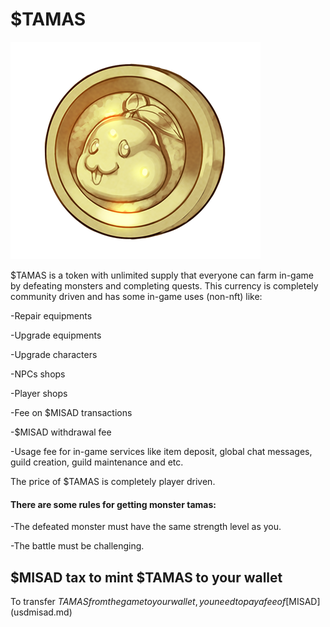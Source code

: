 # $TAMAS

![$TAMAS coin](<../.gitbook/assets/image (3).png>)

$TAMAS is a token with unlimited supply that everyone can farm in-game by defeating monsters and completing quests. This currency is completely community driven and has some in-game uses (non-nft) like:

\-Repair equipments

\-Upgrade equipments

\-Upgrade characters

\-NPCs shops

\-Player shops

\-Fee on $MISAD transactions

\-$MISAD withdrawal fee

\-Usage fee for in-game services like item deposit, global chat messages, guild creation, guild maintenance and etc.

The price of $TAMAS is completely player driven.

#### There are some rules for getting monster tamas:

\-The defeated monster must have the same strength level as you.

\-The battle must be challenging.

## $MISAD tax to mint $TAMAS to your wallet

To transfer $TAMAS from the game to your wallet, you need to pay a fee of [$MISAD](usdmisad.md)
